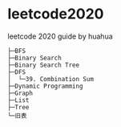 # leetcode2020
leetcode 2020 guide by huahua

```
├─BFS
├─Binary Search
├─Binary Search Tree
├─DFS
│  └─39. Combination Sum
├─Dynamic Programming
├─Graph
├─List
├─Tree
└─旧表
```
